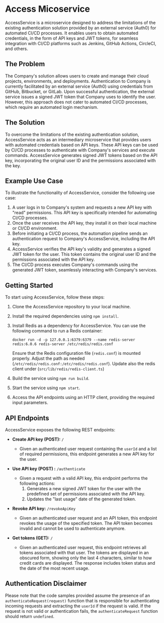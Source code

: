 # Access Micoservice

AccessService is a microservice designed to address the limitations of the existing authentication solution provided by an external service (Auth0) for automated CI/CD processes. It enables users to obtain automated credentials, in the form of API keys and JWT tokens, for seamless integration with CI/CD platforms such as Jenkins, GitHub Actions, CircleCI, and others.

## The Problem

The Company's solution allows users to create and manage their cloud projects, environments, and deployments. Authentication to Company is currently facilitated by an external service (Auth0) using credentials from GitHub, Bitbucket, or GitLab. Upon successful authentication, the external service issues a signed JWT token that Company uses to identify the user. However, this approach does not cater to automated CI/CD processes, which require an automated login mechanism.

## The Solution 

To overcome the limitations of the existing authentication solution, AccessService acts as an intermediary microservice that provides users with automated credentials based on API keys. These API keys can be used by CI/CD processes to authenticate with Company's services and execute commands. AccessService generates signed JWT tokens based on the API key, incorporating the original user ID and the permissions associated with the key.

## Example Use Case

To illustrate the functionality of AccessService, consider the following use case:

1. A user logs in to Company's system and requests a new API key with "read" permissions. This API key is specifically intended for automating CI/CD processes.
2. Once the user receives the API key, they install it on their local machine or CI/CD environment.
3. Before initiating a CI/CD process, the automation pipeline sends an authentication request to Company's AccessService, including the API key.
4. AccessService verifies the API key's validity and generates a signed JWT token for the user. This token contains the original user ID and the permissions associated with the API key.
5. The CI/CD process executes Company's commands using the generated JWT token, seamlessly interacting with Company's services.

## Getting Started

To start using AccessService, follow these steps:

1. Clone the AccessService repository to your local machine.
2. Install the required dependencies using `npm install`.
3. Install Redis as a dependency for AccessService. You can use the following command to run a Redis container:
   ```
   docker run -d -p 127.0.0.1:6379:6379 --name redis-server redis:6.0.6 redis-server /etc/redis/redis.conf
   ```
   Ensure that the Redis configuration file (`redis.conf`) is mounted properly. Adjust the path as needed (`/etc/redis/redis.conf:/etc/redis/redis.conf`).
   Update also the redis client under (`src/lib/redis/redis-client.ts`)

4. Build the service using `npm run build`.
5. Start the service using `npm start`.
6. Access the API endpoints using an HTTP client, providing the required input parameters.

## API Endpoints

AccessService exposes the following REST endpoints:

- **Create API key (POST):** `/`
  - Given an authenticated user request containing the `userId` and a list of required permissions, this endpoint generates a new API key for the user.

- **Use API key (POST) :** `/authenticate`
  - Given a request with a valid API key, this endpoint performs the following actions:
    1. Generates a new signed JWT token for the user with the predefined set of permissions associated with the API key.
    2. Updates the "last usage" date of the generated token.

- **Revoke API key:** `/revokeApiKey`
  - Given an authenticated user request and an API token, this endpoint revokes the usage of the specified token. The API token becomes invalid and cannot be used to authenticate anymore.

- **Get tokens (GET):** `/`
  - Given an authenticated user request, this endpoint retrieves all tokens associated with that user. The tokens are displayed in an obscured form, showing only the last 4 characters, similar to how credit cards are displayed. The response includes token status and the date of the most recent usage.

## Authentication Disclaimer

Please note that the code samples provided assume the presence of an `authenticateRequest(request)` function that is responsible for authenticating incoming requests and extracting the `userId` if the request is valid. If the request is not valid or authentication fails, the `authenticateRequest` function should return `undefined`.